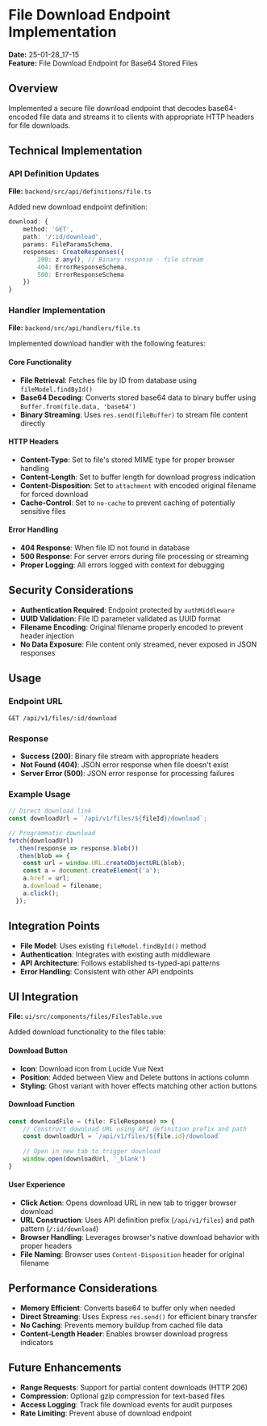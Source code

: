 # File Download Endpoint Implementation

**Date:** 25-01-28_17-15  
**Feature:** File Download Endpoint for Base64 Stored Files

## Overview

Implemented a secure file download endpoint that decodes base64-encoded file data and streams it to clients with appropriate HTTP headers for file downloads.

## Technical Implementation

### API Definition Updates

**File:** `backend/src/api/definitions/file.ts`

Added new download endpoint definition:
```typescript
download: {
    method: 'GET',
    path: '/:id/download',
    params: FileParamsSchema,
    responses: CreateResponses({
        200: z.any(), // Binary response - file stream
        404: ErrorResponseSchema,
        500: ErrorResponseSchema
    })
}
```

### Handler Implementation

**File:** `backend/src/api/handlers/file.ts`

Implemented download handler with the following features:

#### Core Functionality
- **File Retrieval**: Fetches file by ID from database using `fileModel.findById()`
- **Base64 Decoding**: Converts stored base64 data to binary buffer using `Buffer.from(file.data, 'base64')`
- **Binary Streaming**: Uses `res.send(fileBuffer)` to stream file content directly

#### HTTP Headers
- **Content-Type**: Set to file's stored MIME type for proper browser handling
- **Content-Length**: Set to buffer length for download progress indication
- **Content-Disposition**: Set to `attachment` with encoded original filename for forced download
- **Cache-Control**: Set to `no-cache` to prevent caching of potentially sensitive files

#### Error Handling
- **404 Response**: When file ID not found in database
- **500 Response**: For server errors during file processing or streaming
- **Proper Logging**: All errors logged with context for debugging

## Security Considerations

- **Authentication Required**: Endpoint protected by `authMiddleware`
- **UUID Validation**: File ID parameter validated as UUID format
- **Filename Encoding**: Original filename properly encoded to prevent header injection
- **No Data Exposure**: File content only streamed, never exposed in JSON responses

## Usage

### Endpoint URL
```
GET /api/v1/files/:id/download
```

### Response
- **Success (200)**: Binary file stream with appropriate headers
- **Not Found (404)**: JSON error response when file doesn't exist
- **Server Error (500)**: JSON error response for processing failures

### Example Usage
```javascript
// Direct download link
const downloadUrl = `/api/v1/files/${fileId}/download`;

// Programmatic download
fetch(downloadUrl)
  .then(response => response.blob())
  .then(blob => {
    const url = window.URL.createObjectURL(blob);
    const a = document.createElement('a');
    a.href = url;
    a.download = filename;
    a.click();
  });
```

## Integration Points

- **File Model**: Uses existing `fileModel.findById()` method
- **Authentication**: Integrates with existing auth middleware
- **API Architecture**: Follows established ts-typed-api patterns
- **Error Handling**: Consistent with other API endpoints

## UI Integration

**File:** `ui/src/components/files/FilesTable.vue`

Added download functionality to the files table:

#### Download Button
- **Icon**: Download icon from Lucide Vue Next
- **Position**: Added between View and Delete buttons in actions column
- **Styling**: Ghost variant with hover effects matching other action buttons

#### Download Function
```typescript
const downloadFile = (file: FileResponse) => {
    // Construct download URL using API definition prefix and path
    const downloadUrl = `/api/v1/files/${file.id}/download`
    
    // Open in new tab to trigger download
    window.open(downloadUrl, '_blank')
}
```

#### User Experience
- **Click Action**: Opens download URL in new tab to trigger browser download
- **URL Construction**: Uses API definition prefix (`/api/v1/files`) and path pattern (`/:id/download`)
- **Browser Handling**: Leverages browser's native download behavior with proper headers
- **File Naming**: Browser uses `Content-Disposition` header for original filename

## Performance Considerations

- **Memory Efficient**: Converts base64 to buffer only when needed
- **Direct Streaming**: Uses Express `res.send()` for efficient binary transfer
- **No Caching**: Prevents memory buildup from cached file data
- **Content-Length Header**: Enables browser download progress indicators

## Future Enhancements

- **Range Requests**: Support for partial content downloads (HTTP 206)
- **Compression**: Optional gzip compression for text-based files
- **Access Logging**: Track file download events for audit purposes
- **Rate Limiting**: Prevent abuse of download endpoint
